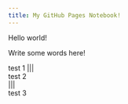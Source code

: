 ```yaml
---
title: My GitHub Pages Notebook!
---
```


Hello world!

Write some words here!

test 1
|||  
test 2  
|||  
test 3  

